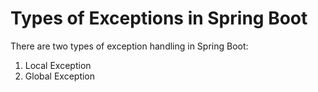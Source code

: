 
# Types of Exceptions in Spring Boot

There are two types of exception handling in Spring Boot:

1. Local Exception
2. Global Exception
